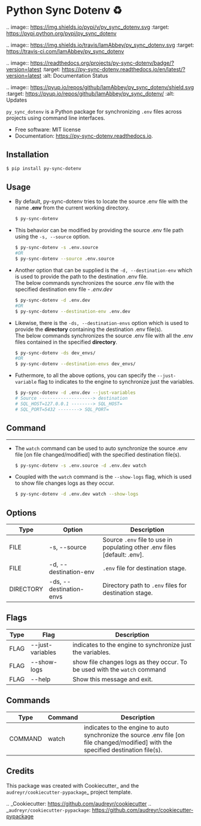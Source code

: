 
# Python Sync Dotenv ♻️


.. image:: https://img.shields.io/pypi/v/py_sync_dotenv.svg
        :target: https://pypi.python.org/pypi/py_sync_dotenv

.. image:: https://img.shields.io/travis/IamAbbey/py_sync_dotenv.svg
        :target: https://travis-ci.com/IamAbbey/py_sync_dotenv

.. image:: https://readthedocs.org/projects/py-sync-dotenv/badge/?version=latest
        :target: https://py-sync-dotenv.readthedocs.io/en/latest/?version=latest
        :alt: Documentation Status


.. image:: https://pyup.io/repos/github/IamAbbey/py_sync_dotenv/shield.svg
     :target: https://pyup.io/repos/github/IamAbbey/py_sync_dotenv/
     :alt: Updates



`py_sync_dotenv` is a Python package for synchronizing `.env` files  across projects using command line interfaces.


* Free software: MIT license
* Documentation: https://py-sync-dotenv.readthedocs.io.


## Installation
```bash
$ pip install py-sync-dotenv
```

## Usage
- By default, py-sync-dotenv tries to locate the source .env file with the name **.env** from the current working directory.
    ```bash
    $ py-sync-dotenv
    ```

- This behavior can be modified by providing the source .env file path using the `-s, --source` option.
    ```bash
    $ py-sync-dotenv -s .env.source
    #OR
    $ py-sync-dotenv --source .env.source
    ```

- Another option that can be supplied is the `-d, --destination-env` which is used to provide the path to the destination .env file. \
The below commands synchronizes the source .env file with the specified destination env file - *.env.dev*
    ```bash 
    $ py-sync-dotenv -d .env.dev
    #OR
    $ py-sync-dotenv --destination-env .env.dev
    ```

- Likewise, there is the `-ds, --destination-envs` option which is used to provide the **directory** containing the destination .env file(s). \
The below commands synchronizes the source .env file with all the .env files contained in the specified **directory**.
    ```bash 
    $ py-sync-dotenv -ds dev_envs/
    #OR
    $ py-sync-dotenv --destination-envs dev_envs/
    ```

- Futhermore, to all the above options, you can specify the `--just-variable` flag to indicates to the engine to synchronize just the variables.
    ```bash 
    $ py-sync-dotenv -d .env.dev --just-variables
    # Source --------------------> destination
    # SQL_HOST=127.0.0.1 --------> SQL_HOST=
    # SQL_PORT=5432 --------> SQL_PORT=
    ```

## Command
_________________
- The `watch` command can be used to auto synchronize the source .env file [on file changed/modified] with the specified destination file(s).
    ```bash 
    $ py-sync-dotenv -s .env.source -d .env.dev watch
    ```
- Coupled with the `watch` command is the `--show-logs` flag, which is used to show file changes logs as they occur.
    ```bash
    $ py-sync-dotenv -d .env.dev watch --show-logs
    ```

## Options
| Type      | Option | Description |
| ----------- | ----------- | ----------- |
| FILE |-s, --source      | Source `.env` file to use in populating other .env files  [default: .env].       |
| FILE | -d, --destination-env        | `.env` file for destination stage. |
| DIRECTORY | -ds, --destination-envs | Directory path to `.env` files for destination stage. |

## Flags
| Type      | Flag | Description |
| ----------- | ----------- | ----------- |
| FLAG | --just-variables | indicates to the engine to synchronize just the variables. |
| FLAG | --show-logs | show file changes logs as they occur. To be used with the `watch` command |
| FLAG | --help        | Show this message and exit.

## Commands
| Type      | Command | Description |
| ----------- | ----------- | ----------- |
| COMMAND | watch | indicates to the engine to auto synchronize the source .env file [on file changed/modified] with the specified destination file(s). |


Credits
-------

This package was created with Cookiecutter_ and the `audreyr/cookiecutter-pypackage`_ project template.

.. _Cookiecutter: https://github.com/audreyr/cookiecutter
.. _`audreyr/cookiecutter-pypackage`: https://github.com/audreyr/cookiecutter-pypackage
